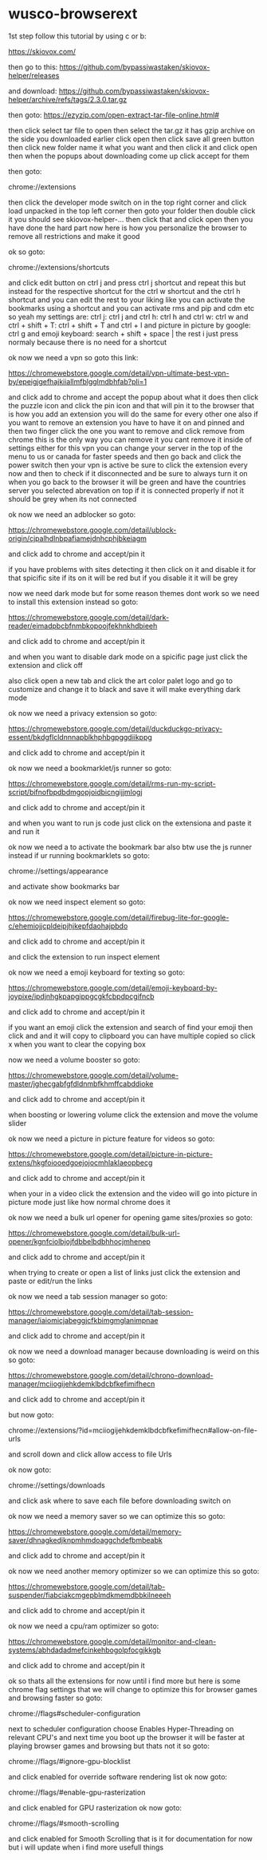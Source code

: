 # wusco-browserext
1st step follow this tutorial by using c or b:

https://skiovox.com/

then go to this: https://github.com/bypassiwastaken/skiovox-helper/releases

and download: https://github.com/bypassiwastaken/skiovox-helper/archive/refs/tags/2.3.0.tar.gz

then goto:
https://ezyzip.com/open-extract-tar-file-online.html#

then click select tar file to open then select the tar.gz it has gzip archive on the side you downloaded earlier click open then click save all green button then click new folder name it what you want and then click it and click open then when the popups about downloading come up click accept for them

then goto:

chrome://extensions 

then click the developer mode switch on in the top right corner and click load unpacked in the top left corner then goto your folder then double click it you should see skiovox-helper-... then click that and click open then you have done the hard part now here is how you personalize the browser to remove all restrictions and make it good

ok so goto:

chrome://extensions/shortcuts

and click edit button on ctrl j and press ctrl j shortcut and repeat this but instead for the respective shortcut for the ctrl w shortcut and the ctrl h shortcut and you can edit the rest to your liking like you can activate the bookmarks using a shortcut and you can activate rms and pip and cdm etc so yeah my settings are: ctrl j: ctrl j and ctrl h: ctrl h and ctrl w: ctrl w and ctrl + shift + T: ctrl + shift + T and ctrl + I and picture in picture by google: ctrl g and emoji keyboard: search + shift + space | the rest i just press normaly because there is no need for a shortcut

ok now we need a vpn so goto this link:

https://chromewebstore.google.com/detail/vpn-ultimate-best-vpn-by/epeigjgefhajkiiallmfblgglmdbhfab?pli=1

and click add to chrome and accept the popup about what it does then click the puzzle icon and click the pin icon and that will pin it to the browser that is how you add an extension you will do the same for every other one also if you want to remove an extension you have to have it on and pinned and then two finger click the one you want to remove and click remove from chrome this is the only way you can remove it you cant remove it inside of settings either for this vpn you can change your server in the top of the menu to us or canada for faster speeds and then go back and click the power switch then your vpn is active be sure to click the extension every now and then to check if it disconnected and be sure to always turn it on when you go back to the browser it will be green and have the countries server you selected abrevation on top if it is connected properly if not it should be grey when its not connected

ok now we need an adblocker so goto:

https://chromewebstore.google.com/detail/ublock-origin/cjpalhdlnbpafiamejdnhcphjbkeiagm

and click add to chrome and accept/pin it

if you have problems with sites detecting it then click on it and disable it for that spicific site if its on it will be red but if you disable it it will be grey

now we need dark mode but for some reason themes dont work so we need to install this extension instead so goto:

https://chromewebstore.google.com/detail/dark-reader/eimadpbcbfnmbkopoojfekhnkhdbieeh

and click add to chrome and accept/pin it

and when you want to disable dark mode on a spicific page just click the extension and click off

also click open a new tab and click the art color palet logo and go to customize and change it to black and save it will make everything dark mode

ok now we need a privacy extension so goto:

https://chromewebstore.google.com/detail/duckduckgo-privacy-essent/bkdgflcldnnnapblkhphbgpggdiikppg

and click add to chrome and accept/pin it

ok now we need a bookmarklet/js runner so goto:

https://chromewebstore.google.com/detail/rms-run-my-script-script/bifnofbpdbdmgopjoidbicngijjmlogj

and click add to chrome and accept/pin it

and when you want to run js code just click on the extensiona and paste it and run it

ok now we need a to activate the bookmark bar also btw use the js runner instead if ur running bookmarklets so goto:

chrome://settings/appearance 

and activate show bookmarks bar

ok now we need inspect element so goto:

https://chromewebstore.google.com/detail/firebug-lite-for-google-c/ehemiojjcpldeipjhjkepfdaohajpbdo

and click add to chrome and accept/pin it

and click the extension to run inspect element

ok now we need a emoji keyboard for texting so goto:

https://chromewebstore.google.com/detail/emoji-keyboard-by-joypixe/ipdjnhgkpapgippgcgkfcbpdpcgifncb

and click add to chrome and accept/pin it

if you want an emoji click the extension and search of find your emoji then click and and it will copy to clipboard you can have multiple copied so click x when you want to clear the copying box

now we need a volume booster so goto:

https://chromewebstore.google.com/detail/volume-master/jghecgabfgfdldnmbfkhmffcabddioke

and click add to chrome and accept/pin it

when boosting or lowering volume click the extension and move the volume slider

ok now we need a picture in picture feature for videos so goto:

https://chromewebstore.google.com/detail/picture-in-picture-extens/hkgfoiooedgoejojocmhlaklaeopbecg

and click add to chrome and accept/pin it

when your in a video click the extension and the video will go into picture in picture mode just like how normal chrome does it

ok now we need a bulk url opener for opening game sites/proxies so goto: 

https://chromewebstore.google.com/detail/bulk-url-opener/kgnfciolbjojfdbbelbdbhhocjmhenep

and click add to chrome and accept/pin it

when trying to create or open a list of links just click the extension and paste or edit/run the links

ok now we need a tab session manager so goto:

https://chromewebstore.google.com/detail/tab-session-manager/iaiomicjabeggjcfkbimgmglanimpnae

and click add to chrome and accept/pin it

ok now we need a download manager because downloading is weird on this so goto:

https://chromewebstore.google.com/detail/chrono-download-manager/mciiogijehkdemklbdcbfkefimifhecn

and click add to chrome and accept/pin it

but now goto:

chrome://extensions/?id=mciiogijehkdemklbdcbfkefimifhecn#allow-on-file-urls

and scroll down and click allow access to file Urls

ok now goto:

chrome://settings/downloads 

and click ask where to save each file before downloading switch on

ok now we need a memory saver so we can optimize this so goto: 

https://chromewebstore.google.com/detail/memory-saver/dhnagkedjknpmhmdoaggchdefbmbeabk

and click add to chrome and accept/pin it

ok now we need another memory optimizer so we can optimize this so goto:

https://chromewebstore.google.com/detail/tab-suspender/fiabciakcmgepblmdkmemdbbkilneeeh

and click add to chrome and accept/pin it

ok now we need a cpu/ram optimizer so goto:

https://chromewebstore.google.com/detail/monitor-and-clean-systems/abhdadadmefcinkehbogolpfocgjkkgb

and click add to chrome and accept/pin it

ok so thats all the extensions for now until i find more but here is some chrome flag settings that we will change to optimize this for browser games and browsing faster so goto:

chrome://flags#scheduler-configuration

next to scheduler configuration choose Enables Hyper-Threading on relevant CPU's and next time you boot up the browser it will be faster at playing browser games and browsing but thats not it so goto:

chrome://flags/#ignore-gpu-blocklist

and click enabled for override software rendering list ok now goto:

chrome://flags/#enable-gpu-rasterization

and click enabled for GPU rasterization ok now goto:

chrome://flags/#smooth-scrolling

and click enabled for Smooth Scrolling that is it for documentation for now but i will update when i find more usefull things

